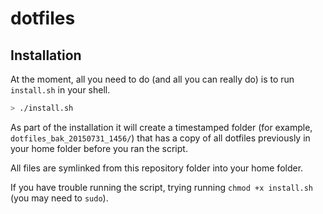# dotfiles

## Installation
At the moment, all you need to do (and all you can really do) is to run `install.sh` in your shell.
```bash
> ./install.sh
```
As part of the installation it will create a timestamped folder (for example, `dotfiles_bak_20150731_1456/`) that has a copy of all dotfiles previously in your home folder before you ran the script.

All files are symlinked from this repository folder into your home folder.

If you have trouble running the script, trying running `chmod +x install.sh` (you may need to `sudo`).

